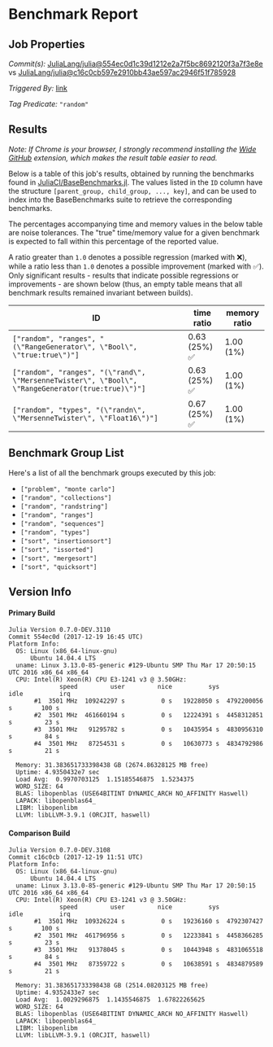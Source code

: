 # Benchmark Report

## Job Properties

*Commit(s):* [JuliaLang/julia@554ec0d1c39d1212e2a7f5bc8692120f3a7f3e8e](https://github.com/JuliaLang/julia/commit/554ec0d1c39d1212e2a7f5bc8692120f3a7f3e8e) vs [JuliaLang/julia@c16c0cb597e2910bb43ae597ac2946f51f785928](https://github.com/JuliaLang/julia/commit/c16c0cb597e2910bb43ae597ac2946f51f785928)

*Triggered By:* [link](https://github.com/JuliaLang/julia/pull/25190#issuecomment-352816433)

*Tag Predicate:* `"random"`

## Results

*Note: If Chrome is your browser, I strongly recommend installing the [Wide GitHub](https://chrome.google.com/webstore/detail/wide-github/kaalofacklcidaampbokdplbklpeldpj?hl=en)
extension, which makes the result table easier to read.*

Below is a table of this job's results, obtained by running the benchmarks found in
[JuliaCI/BaseBenchmarks.jl](https://github.com/JuliaCI/BaseBenchmarks.jl). The values
listed in the `ID` column have the structure `[parent_group, child_group, ..., key]`,
and can be used to index into the BaseBenchmarks suite to retrieve the corresponding
benchmarks.

The percentages accompanying time and memory values in the below table are noise tolerances. The "true"
time/memory value for a given benchmark is expected to fall within this percentage of the reported value.

A ratio greater than `1.0` denotes a possible regression (marked with :x:), while a ratio less
than `1.0` denotes a possible improvement (marked with :white_check_mark:). Only significant results - results
that indicate possible regressions or improvements - are shown below (thus, an empty table means that all
benchmark results remained invariant between builds).

| ID | time ratio | memory ratio |
|----|------------|--------------|
| `["random", "ranges", "(\"RangeGenerator\", \"Bool\", \"true:true\")"]` | 0.63 (25%) :white_check_mark: | 1.00 (1%)  |
| `["random", "ranges", "(\"rand\", \"MersenneTwister\", \"Bool\", \"RangeGenerator(true:true)\")"]` | 0.63 (25%) :white_check_mark: | 1.00 (1%)  |
| `["random", "types", "(\"randn\", \"MersenneTwister\", \"Float16\")"]` | 0.67 (25%) :white_check_mark: | 1.00 (1%)  |

## Benchmark Group List

Here's a list of all the benchmark groups executed by this job:

- `["problem", "monte carlo"]`
- `["random", "collections"]`
- `["random", "randstring"]`
- `["random", "ranges"]`
- `["random", "sequences"]`
- `["random", "types"]`
- `["sort", "insertionsort"]`
- `["sort", "issorted"]`
- `["sort", "mergesort"]`
- `["sort", "quicksort"]`

## Version Info

#### Primary Build

```
Julia Version 0.7.0-DEV.3110
Commit 554ec0d (2017-12-19 16:45 UTC)
Platform Info:
  OS: Linux (x86_64-linux-gnu)
      Ubuntu 14.04.4 LTS
  uname: Linux 3.13.0-85-generic #129-Ubuntu SMP Thu Mar 17 20:50:15 UTC 2016 x86_64 x86_64
  CPU: Intel(R) Xeon(R) CPU E3-1241 v3 @ 3.50GHz: 
              speed         user         nice          sys         idle          irq
       #1  3501 MHz  109242297 s          0 s   19228050 s  4792200056 s        100 s
       #2  3501 MHz  461660194 s          0 s   12224391 s  4458312851 s         23 s
       #3  3501 MHz   91295782 s          0 s   10435954 s  4830956310 s         84 s
       #4  3501 MHz   87254531 s          0 s   10630773 s  4834792986 s         21 s
       
  Memory: 31.383651733398438 GB (2674.86328125 MB free)
  Uptime: 4.9350432e7 sec
  Load Avg:  0.9970703125  1.15185546875  1.5234375
  WORD_SIZE: 64
  BLAS: libopenblas (USE64BITINT DYNAMIC_ARCH NO_AFFINITY Haswell)
  LAPACK: libopenblas64_
  LIBM: libopenlibm
  LLVM: libLLVM-3.9.1 (ORCJIT, haswell)

```

#### Comparison Build

```
Julia Version 0.7.0-DEV.3108
Commit c16c0cb (2017-12-19 11:51 UTC)
Platform Info:
  OS: Linux (x86_64-linux-gnu)
      Ubuntu 14.04.4 LTS
  uname: Linux 3.13.0-85-generic #129-Ubuntu SMP Thu Mar 17 20:50:15 UTC 2016 x86_64 x86_64
  CPU: Intel(R) Xeon(R) CPU E3-1241 v3 @ 3.50GHz: 
              speed         user         nice          sys         idle          irq
       #1  3501 MHz  109326224 s          0 s   19236160 s  4792307427 s        100 s
       #2  3501 MHz  461796956 s          0 s   12233841 s  4458366285 s         23 s
       #3  3501 MHz   91378045 s          0 s   10443948 s  4831065518 s         84 s
       #4  3501 MHz   87359722 s          0 s   10638591 s  4834879589 s         21 s
       
  Memory: 31.383651733398438 GB (2514.08203125 MB free)
  Uptime: 4.9352433e7 sec
  Load Avg:  1.0029296875  1.1435546875  1.67822265625
  WORD_SIZE: 64
  BLAS: libopenblas (USE64BITINT DYNAMIC_ARCH NO_AFFINITY Haswell)
  LAPACK: libopenblas64_
  LIBM: libopenlibm
  LLVM: libLLVM-3.9.1 (ORCJIT, haswell)

```
